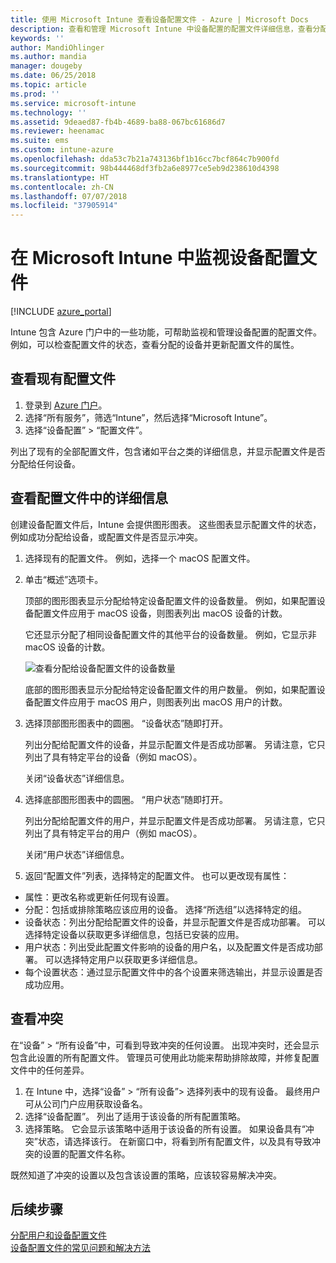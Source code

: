 ```yaml
---
title: 使用 Microsoft Intune 查看设备配置文件 - Azure | Microsoft Docs
description: 查看和管理 Microsoft Intune 中设备配置的配置文件详细信息，查看分配给配置文件的设备数量的图形图表，并查看哪些设备已分配或部署配置文件。 也可对具有冲突设置的配置文件进行故障排除。
keywords: ''
author: MandiOhlinger
ms.author: mandia
manager: dougeby
ms.date: 06/25/2018
ms.topic: article
ms.prod: ''
ms.service: microsoft-intune
ms.technology: ''
ms.assetid: 9deaed87-fb4b-4689-ba88-067bc61686d7
ms.reviewer: heenamac
ms.suite: ems
ms.custom: intune-azure
ms.openlocfilehash: dda53c7b21a743136bf1b16cc7bcf864c7b900fd
ms.sourcegitcommit: 98b444468df3fb2a6e8977ce5eb9d238610d4398
ms.translationtype: HT
ms.contentlocale: zh-CN
ms.lasthandoff: 07/07/2018
ms.locfileid: "37905914"
---
```

# <a name="monitor-device-profiles-in-microsoft-intune"></a>在 Microsoft Intune 中监视设备配置文件

[!INCLUDE [azure_portal](./includes/azure_portal.md)]

Intune 包含 Azure 门户中的一些功能，可帮助监视和管理设备配置的配置文件。 例如，可以检查配置文件的状态，查看分配的设备并更新配置文件的属性。

## <a name="view-existing-profiles"></a>查看现有配置文件

1. 登录到 [Azure 门户](https://portal.azure.com)。
2. 选择“所有服务”，筛选“Intune”，然后选择“Microsoft Intune”。
3. 选择“设备配置” > “配置文件”。

列出了现有的全部配置文件，包含诸如平台之类的详细信息，并显示配置文件是否分配给任何设备。

## <a name="view-details-on-a-profile"></a>查看配置文件中的详细信息

创建设备配置文件后，Intune 会提供图形图表。 这些图表显示配置文件的状态，例如成功分配给设备，或配置文件是否显示冲突。

1. 选择现有的配置文件。 例如，选择一个 macOS 配置文件。
2. 单击“概述”选项卡。

    顶部的图形图表显示分配给特定设备配置文件的设备数量。 例如，如果配置设备配置文件应用于 macOS 设备，则图表列出 macOS 设备的计数。

    它还显示分配了相同设备配置文件的其他平台的设备数量。 例如，它显示非 macOS 设备的计数。

    ![查看分配给设备配置文件的设备数量](./media/device-configuration-profile-graphical-chart.png)

    底部的图形图表显示分配给特定设备配置文件的用户数量。 例如，如果配置设备配置文件应用于 macOS 用户，则图表列出 macOS 用户的计数。

3. 选择顶部图形图表中的圆圈。 “设备状态”随即打开。

    列出分配给配置文件的设备，并显示配置文件是否成功部署。 另请注意，它只列出了具有特定平台的设备（例如 macOS）。

    关闭“设备状态”详细信息。

4. 选择底部图形图表中的圆圈。 “用户状态”随即打开。 

    列出分配给配置文件的用户，并显示配置文件是否成功部署。 另请注意，它只列出了具有特定平台的用户（例如 macOS）。

    关闭“用户状态”详细信息。

5. 返回“配置文件”列表，选择特定的配置文件。 也可以更改现有属性：
  - 属性：更改名称或更新任何现有设置。
  - 分配：包括或排除策略应该应用的设备。 选择“所选组”以选择特定的组。
  - 设备状态：列出分配给配置文件的设备，并显示配置文件是否成功部署。 可以选择特定设备以获取更多详细信息，包括已安装的应用。
  - 用户状态：列出受此配置文件影响的设备的用户名，以及配置文件是否成功部署。 可以选择特定用户以获取更多详细信息。
  - 每个设置状态：通过显示配置文件中的各个设置来筛选输出，并显示设置是否成功应用。

## <a name="view-conflicts"></a>查看冲突

在“设备” > “所有设备”中，可看到导致冲突的任何设置。 出现冲突时，还会显示包含此设置的所有配置文件。 管理员可使用此功能来帮助排除故障，并修复配置文件中的任何差异。

1. 在 Intune 中，选择“设备” > “所有设备”> 选择列表中的现有设备。 最终用户可从公司门户应用获取设备名。
2. 选择“设备配置”。 列出了适用于该设备的所有配置策略。
3. 选择策略。 它会显示该策略中适用于该设备的所有设置。 如果设备具有“冲突”状态，请选择该行。 在新窗口中，将看到所有配置文件，以及具有导致冲突的设置的配置文件名称。

既然知道了冲突的设置以及包含该设置的策略，应该较容易解决冲突。 

## <a name="next-steps"></a>后续步骤
[分配用户和设备配置文件](device-profile-assign.md)  
[设备配置文件的常见问题和解决方法](device-profile-troubleshoot.md)